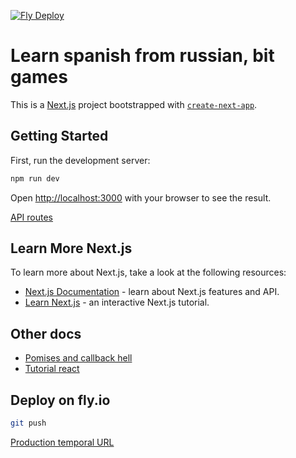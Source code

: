 [![Fly Deploy](https://github.com/aloon/russian/actions/workflows/fly.yml/badge.svg)](https://github.com/aloon/russian/actions/workflows/fly.yml)

# Learn spanish from russian, bit games

This is a [Next.js](https://nextjs.org/) project bootstrapped with [`create-next-app`](https://github.com/vercel/next.js/tree/canary/packages/create-next-app).

## Getting Started

First, run the development server:

```bash
npm run dev
```

Open [http://localhost:3000](http://localhost:3000) with your browser to see the result.

[API routes](https://nextjs.org/docs/api-routes/introduction)

## Learn More Next.js

To learn more about Next.js, take a look at the following resources:

- [Next.js Documentation](https://nextjs.org/docs) - learn about Next.js features and API.
- [Learn Next.js](https://nextjs.org/learn) - an interactive Next.js tutorial.

## Other docs

- [Pomises and callback hell](https://nmariasdev.medium.com/convierte-los-callbacks-en-promesas-y-dile-adi%C3%B3s-al-callback-hell-edb482ab8552)
- [Tutorial react](https://es.reactjs.org/tutorial/tutorial.html)

## Deploy on fly.io
```bash	
git push
```	

[Production temporal URL](https://russian.fly.dev)


